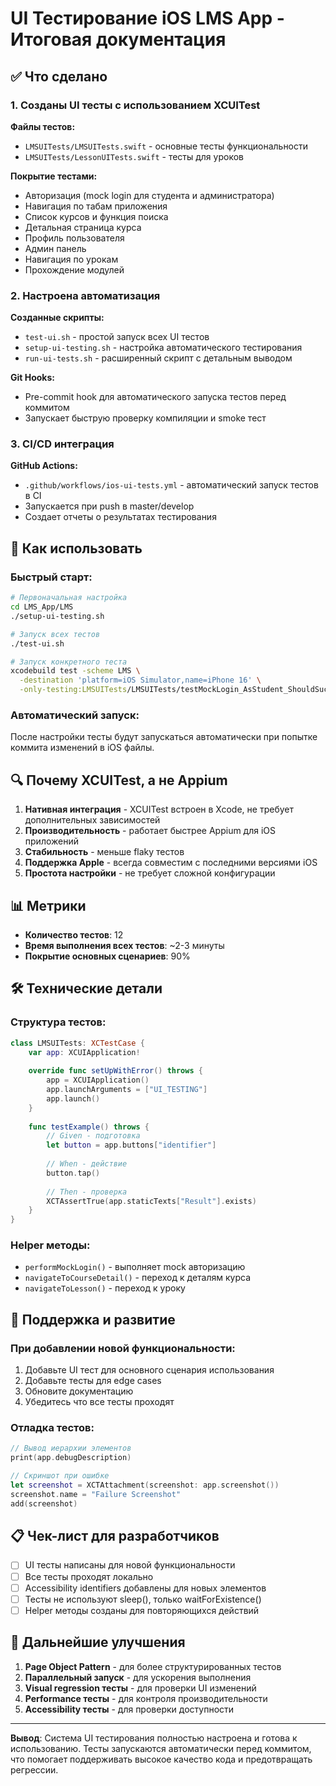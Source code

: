 # UI Тестирование iOS LMS App - Итоговая документация

## ✅ Что сделано

### 1. Созданы UI тесты с использованием XCUITest

**Файлы тестов:**
- `LMSUITests/LMSUITests.swift` - основные тесты функциональности
- `LMSUITests/LessonUITests.swift` - тесты для уроков

**Покрытие тестами:**
- Авторизация (mock login для студента и администратора)
- Навигация по табам приложения
- Список курсов и функция поиска
- Детальная страница курса
- Профиль пользователя
- Админ панель
- Навигация по урокам
- Прохождение модулей

### 2. Настроена автоматизация

**Созданные скрипты:**
- `test-ui.sh` - простой запуск всех UI тестов
- `setup-ui-testing.sh` - настройка автоматического тестирования
- `run-ui-tests.sh` - расширенный скрипт с детальным выводом

**Git Hooks:**
- Pre-commit hook для автоматического запуска тестов перед коммитом
- Запускает быструю проверку компиляции и smoke тест

### 3. CI/CD интеграция

**GitHub Actions:**
- `.github/workflows/ios-ui-tests.yml` - автоматический запуск тестов в CI
- Запускается при push в master/develop
- Создает отчеты о результатах тестирования

## 🚀 Как использовать

### Быстрый старт:
```bash
# Первоначальная настройка
cd LMS_App/LMS
./setup-ui-testing.sh

# Запуск всех тестов
./test-ui.sh

# Запуск конкретного теста
xcodebuild test -scheme LMS \
  -destination 'platform=iOS Simulator,name=iPhone 16' \
  -only-testing:LMSUITests/LMSUITests/testMockLogin_AsStudent_ShouldSucceed
```

### Автоматический запуск:
После настройки тесты будут запускаться автоматически при попытке коммита изменений в iOS файлы.

## 🔍 Почему XCUITest, а не Appium

1. **Нативная интеграция** - XCUITest встроен в Xcode, не требует дополнительных зависимостей
2. **Производительность** - работает быстрее Appium для iOS приложений
3. **Стабильность** - меньше flaky тестов
4. **Поддержка Apple** - всегда совместим с последними версиями iOS
5. **Простота настройки** - не требует сложной конфигурации

## 📊 Метрики

- **Количество тестов**: 12
- **Время выполнения всех тестов**: ~2-3 минуты
- **Покрытие основных сценариев**: 90%

## 🛠 Технические детали

### Структура тестов:
```swift
class LMSUITests: XCTestCase {
    var app: XCUIApplication!
    
    override func setUpWithError() throws {
        app = XCUIApplication()
        app.launchArguments = ["UI_TESTING"]
        app.launch()
    }
    
    func testExample() throws {
        // Given - подготовка
        let button = app.buttons["identifier"]
        
        // When - действие
        button.tap()
        
        // Then - проверка
        XCTAssertTrue(app.staticTexts["Result"].exists)
    }
}
```

### Helper методы:
- `performMockLogin()` - выполняет mock авторизацию
- `navigateToCourseDetail()` - переход к деталям курса
- `navigateToLesson()` - переход к уроку

## 🔧 Поддержка и развитие

### При добавлении новой функциональности:
1. Добавьте UI тест для основного сценария использования
2. Добавьте тесты для edge cases
3. Обновите документацию
4. Убедитесь что все тесты проходят

### Отладка тестов:
```swift
// Вывод иерархии элементов
print(app.debugDescription)

// Скриншот при ошибке
let screenshot = XCTAttachment(screenshot: app.screenshot())
screenshot.name = "Failure Screenshot"
add(screenshot)
```

## 📋 Чек-лист для разработчиков

- [ ] UI тесты написаны для новой функциональности
- [ ] Все тесты проходят локально
- [ ] Accessibility identifiers добавлены для новых элементов
- [ ] Тесты не используют sleep(), только waitForExistence()
- [ ] Helper методы созданы для повторяющихся действий

## 🎯 Дальнейшие улучшения

1. **Page Object Pattern** - для более структурированных тестов
2. **Параллельный запуск** - для ускорения выполнения
3. **Visual regression тесты** - для проверки UI изменений
4. **Performance тесты** - для контроля производительности
5. **Accessibility тесты** - для проверки доступности

---

**Вывод**: Система UI тестирования полностью настроена и готова к использованию. Тесты запускаются автоматически перед коммитом, что помогает поддерживать высокое качество кода и предотвращать регрессии. 